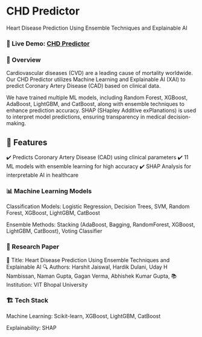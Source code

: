 # CHD Predictor
Heart Disease Prediction Using Ensemble Techniques and Explainable AI
### 🔗 Live Demo: [CHD Predictor](https://chdpredictor.streamlit.app/)

### 📌 Overview
Cardiovascular diseases (CVD) are a leading cause of mortality worldwide. Our CHD Predictor utilizes Machine Learning and Explainable AI (XAI) to predict Coronary Artery Disease (CAD) based on clinical data.

We have trained multiple ML models, including Random Forest, XGBoost, AdaBoost, LightGBM, and CatBoost, along with ensemble techniques to enhance prediction accuracy. SHAP (SHapley Additive exPlanations) is used to interpret model predictions, ensuring transparency in medical decision-making.

## 🚀 Features
✔️ Predicts Coronary Artery Disease (CAD) using clinical parameters
✔️ 11 ML models with ensemble learning for high accuracy
✔️ SHAP Analysis for interpretable AI in healthcare

### 📊 Machine Learning Models
Classification Models: Logistic Regression, Decision Trees, SVM, Random Forest, XGBoost, LightGBM, CatBoost

Ensemble Methods: Stacking (AdaBoost, Bagging, RandomForest, XGBoost, LightGBM, CatBoost), Voting Classifier

### 🔬 Research Paper
📄 Title: Heart Disease Prediction Using Ensemble Techniques and Explainable AI
🔍 Authors: Harshit Jaiswal, Hardik Dulani, Uday H Nambissan, Naman Gupta, Gagan Verma, Abhishek Kumar Gupta,
📚 Institution: VIT Bhopal University

### 🏗️ Tech Stack
Machine Learning: Scikit-learn, XGBoost, LightGBM, CatBoost

Explainability: SHAP
